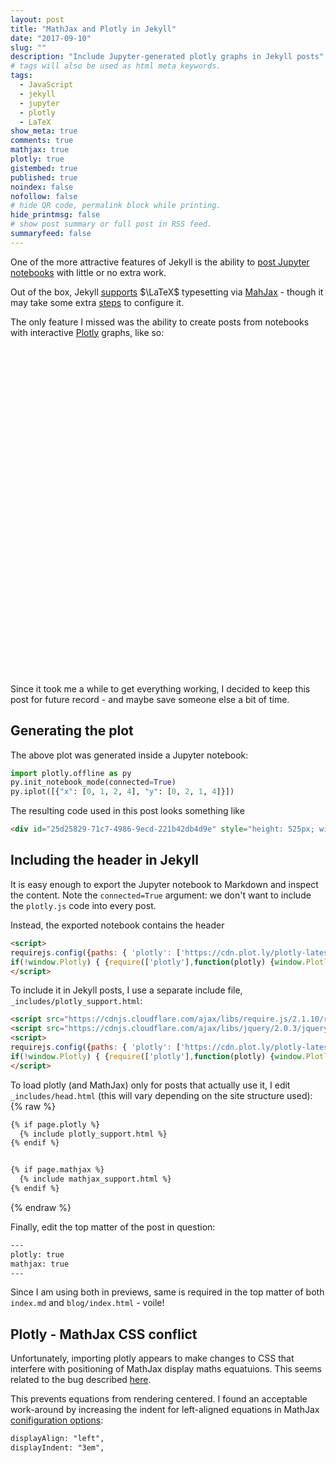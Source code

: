 ```yaml
---
layout: post
title: "MathJax and Plotly in Jekyll"
date: "2017-09-10"
slug: ""
description: "Include Jupyter-generated plotly graphs in Jekyll posts"
# tags will also be used as html meta keywords.
tags:
  - JavaScript
  - jekyll
  - jupyter
  - plotly
  - LaTeX
show_meta: true
comments: true
mathjax: true
plotly: true
gistembed: true
published: true
noindex: false
nofollow: false
# hide QR code, permalink block while printing.
hide_printmsg: false
# show post summary or full post in RSS feed.
summaryfeed: false
---
```

One of the more attractive features of Jekyll is the ability to [post Jupyter notebooks](https://briancaffey.github.io/2016/03/14/ipynb-with-jekyll.html) with little or no extra work.

Out of the box, Jekyll [supports](https://jekyllrb.com/docs/extras/) $\LaTeX$ typesetting via [MahJax](https://www.mathjax.org/) - though it may take some extra
[steps](http://haixing-hu.github.io/programming/2013/09/20/how-to-use-mathjax-in-jekyll-generated-github-pages/) to configure it.
 
The only feature I missed was the ability to create posts from notebooks with interactive [Plotly](https://plot.ly/) graphs, like so:

<div id="25d25829-71c7-4986-9ecd-221b42db4d9e" style="height: 525px; width: 100%;" class="plotly-graph-div"></div><script type="text/javascript">require(["plotly"], function(Plotly) { window.PLOTLYENV=window.PLOTLYENV || {};window.PLOTLYENV.BASE_URL="https://plot.ly";Plotly.newPlot("25d25829-71c7-4986-9ecd-221b42db4d9e", [{"y": [0, 2, 1, 4], "x": [0, 1, 2, 4]}], {}, {"linkText": "Export to plot.ly", "showLink": true})});</script>

Since it took me a while to get everything working, I decided to keep this post for future record - and maybe save someone else a bit of time.
<!--more-->

## Generating the plot
The above plot was generated inside a Jupyter notebook:

```python
import plotly.offline as py
py.init_notebook_mode(connected=True)
py.iplot([{"x": [0, 1, 2, 4], "y": [0, 2, 1, 4]}])
```

The resulting code used in this post looks something like
```html
<div id="25d25829-71c7-4986-9ecd-221b42db4d9e" style="height: 525px; width: 100%;" class="plotly-graph-div"></div><script type="text/javascript">require(["plotly"], function(Plotly) { window.PLOTLYENV=window.PLOTLYENV || {};window.PLOTLYENV.BASE_URL="https://plot.ly";Plotly.newPlot("25d25829-71c7-4986-9ecd-221b42db4d9e", [{"y": [0, 2, 1, 4], "x": [0, 1, 2, 4]}], {}, {"linkText": "Export to plot.ly", "showLink": true})});</script>
```

## Including the header in Jekyll
It is easy enough to export the Jupyter notebook to Markdown and inspect the content.
Note the `connected=True` argument: we don't want to include the `plotly.js` code into every post.

Instead, the exported notebook contains the header
```html
<script>
requirejs.config({paths: { 'plotly': ['https://cdn.plot.ly/plotly-latest.min']},});
if(!window.Plotly) { {require(['plotly'],function(plotly) {window.Plotly=plotly;});} };
</script>
``` 

To include it in Jekyll posts, I use a separate include file, `_includes/plotly_support.html`:
```html
<script src="https://cdnjs.cloudflare.com/ajax/libs/require.js/2.1.10/require.min.js"></script>
<script src="https://cdnjs.cloudflare.com/ajax/libs/jquery/2.0.3/jquery.min.js"></script>
<script>
requirejs.config({paths: { 'plotly': ['https://cdn.plot.ly/plotly-latest.min']},});
if(!window.Plotly) { {require(['plotly'],function(plotly) {window.Plotly=plotly;});} };
</script>
```

To load plotly (and MathJax) only for posts that actually use it, I edit `_includes/head.html` (this will vary depending on the site structure used):
{% raw %}
```html
{% if page.plotly %}
  {% include plotly_support.html %}
{% endif %}


{% if page.mathjax %}
  {% include mathjax_support.html %}
{% endif %}
```
{% endraw %}

Finally, edit the top matter of the post in question:
```html
---
plotly: true
mathjax: true
---
```
Since I am using both in previews, same is required in the top matter of both `index.md` and `blog/index.html` - voile!

## Plotly - MathJax CSS conflict
Unfortunately, importing plotly appears to make changes to CSS that interfere with positioning of MathJax display maths equatuions. This seems related to the bug described [here](https://github.com/plotly/plotly.py/issues/360).

This prevents equations from rendering centered. I found an acceptable work-around by increasing the indent for left-aligned equations in MathJax [conifiguration options](http://docs.mathjax.org/en/latest/options/hub.html):
```html
displayAlign: "left",
displayIndent: "3em",
``` 
